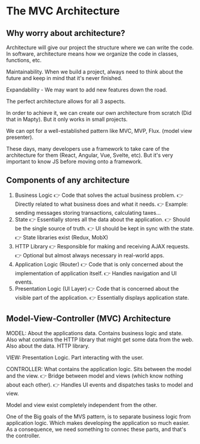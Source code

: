 # The MVC Architecture

## Why worry about architecture?

Architecture will give our project the structure where we can write the code. In software, architecture means how we organize the code in classes, functions, etc.

Maintainability. When we build a project, always need to think about the future and keep in mind that it's never finished.

Expandability - We may want to add new features down the road.

The perfect architecture allows for all 3 aspects.

In order to achieve it, we can create our own architecture from scratch (Did that in Mapty). But it only works in small projects.

We can opt for a well-established pattern like MVC, MVP, Flux. (model view presenter).

These days, many developers use a framework to take care of the architecture for them (React, Angular, Vue, Svelte, etc). But it's very important to know JS before moving onto a framework.

## Components of any architecture

1. Business Logic 👉 Code that solves the actual business problem. 👉 Directly related to what business does and what it needs. 👉 Example: sending messages storing transactions, calculating taxes...
2. State 👉 Essentially stores all the data about the application. 👉 Should be the single source of truth. 👉 UI should be kept in sync with the state. 👉 State libraries exist (Redux, MobX)
3. HTTP Library 👉 Responsible for making and receiving AJAX requests. 👉 Optional but almost always necessary in real-world apps.
4. Application Logic (Router) 👉 Code that is only concerned about the implementation of application itself. 👉 Handles navigation and UI events.
5. Presentation Logic (UI Layer) 👉 Code that is concerned about the visible part of the application. 👉 Essentially displays application state.

## Model-View-Controller (MVC) Architecture

MODEL: About the applications data. Contains business logic and state. Also what contains the HTTP library that might get some data from the web. Also about the data. HTTP library.

VIEW: Presentation Logic. Part interacting with the user.

CONTROLLER: What contains the application logic. Sits between the model and the view. 👉 Bridge between model and views (which know nothing about each other). 👉 Handles UI events and dispatches tasks to model and view.

Model and view exist completely independent from the other.

One of the Big goals of the MVS pattern, is to separate business logic from application logic. Which makes developing the application so much easier. As a consequence, we need something to connec these parts, and that's the controller.
